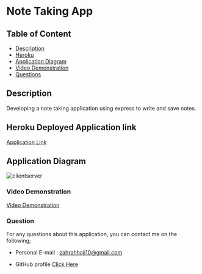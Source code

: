 # Note Taking App

## Table of Content

- [Description](#description)
- [Heroku](#Heroku)
- [Application Diagram](#application-diagram)
- [Video Demonstration](#video-demonstration)
- [Questions](#questions)

## Description

Developing a note taking application using express to write and save notes.

## Heroku Deployed Application link

[Application Link ](https://young-bayou-05347.herokuapp.com/)

## Application Diagram

![clientserver](https://user-images.githubusercontent.com/102627226/175285307-99f92ea3-cab8-44b4-ac2f-3e3c6f9930e5.png)

### Video Demonstration

[Video Demonstration](https://drive.google.com/file/d/1BSCN1jqnVwTkgOlRgmOVBdK_InTMCZ0r/view)

### Question

For any questions about this application, you can contact me on the following;

- Personal E-mail : zahrahhaji10@gmail.com

- GitHub profile [Click Here](https://github.com/zahrahaji10)
